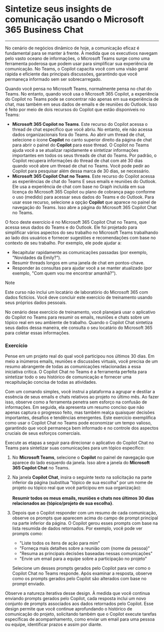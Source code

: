 
# Sintetize seus insights de comunicação usando o Microsoft 365 Business Chat
---
No cenário de negócios dinâmico de hoje, a comunicação eficaz é fundamental para se manter à frente. À medida que os executivos navegam pelo vasto oceano de informações, o Microsoft Teams surge como uma ferramenta poderosa que podem usar para simplificar sua experiência de comunicação. No Teams, o Copilot capacita você com uma visão geral rápida e eficiente das principais discussões, garantindo que você permaneça informado sem ser sobrecarregado.

Quando você pensa no Microsoft Teams, normalmente pensa no chat do Teams. No entanto, quando você usa o Microsoft 365 Copilot, a experiência do Copilot no Teams pode se concentrar não apenas em sua experiência de chat, mas também em seus dados de emails e de reuniões do Outlook. Isso é feito por meio de dois recursos do Copilot que estão disponíveis no Teams:

- **Microsoft 365 Copilot no Teams**. Este recurso do Copilot acessa o thread de chat específico que você abriu. No entanto, ele não acessa dados organizacionais fora do Teams. Ao abrir um thread de chat, selecione o ícone **Copilot** no canto superior direito da página de chat para abrir o painel do **Copilot** para esse thread. O Copilot no Teams ajuda você a se atualizar rapidamente e sintetizar informações importantes em todos os seus threads de chat do Teams. Por padrão, o Copilot recupera informações do thread de chat com até 30 dias quando você abre um thread de chat no Teams. Você pode pedir ao Copilot para pesquisar além dessa marca de 30 dias, se necessário.
- **Microsoft 365 Copilot Chat no Teams**. Este recurso do Copilot acessa as experiências de chat do Teams E seus emails e reuniões do Outlook. Ele usa a experiência de chat com base no Graph incluída em sua licença do Microsoft 365 Copilot ou plano de cobrança pago conforme o uso (medido) para acessar seus dados do Teams e do Outlook. Para usar esse recurso, selecione a opção **Copilot** que aparece no painel de navegação do Teams. Isso abre a página do Microsoft 365 Copilot Chat no Teams.

O foco deste exercício é no Microsoft 365 Copilot Chat no Teams, que acessa seus dados do Teams e do Outlook. Ele foi projetado para simplificar vários aspectos do seu trabalho no Microsoft Teams trabalhando ao lado dos usuários e fornecer sugestões e recomendações com base no contexto de seu trabalho. Por exemplo, ele pode ajudar a:

- Recapitular rapidamente as comunicações passadas (por exemplo, "Novidades da Emily?").
- Resumir threads longos em uma janela de chat em pontos-chave.
- Responder às consultas para ajudar você a se manter atualizado (por exemplo, "Com quem vou me encontrar amanhã?").

> [!NOTE]
> Este curso não inclui um locatário de laboratório do Microsoft 365 com dados fictícios. Você deve concluir este exercício de treinamento usando seus próprios dados pessoais. 

No cenário dese exercício de treinamento, você planejará usar o aplicativo do Copilot no Teams para resumir os emails, reuniões e chats sobre um tópico real em seu ambiente de trabalho. Quando o Copilot Chat sintetiza seus dados dessa maneira, ele consulta o seu locatário do Microsoft 365 para coletar essas informações.

### Exercício

Pense em um projeto real do qual você participou nos últimos 30 dias. Em meio a inúmeros emails, reuniões e discussões virtuais, você precisa de um resumo abrangente de todas as comunicações relacionadas a essa iniciativa crítica. O Copilot Chat no Teams é a ferramenta perfeita para sintetizar todo o seu histórico de comunicação e fornecer uma recapitulação concisa de todas as atividades.

Com um comando simples, você instrui a plataforma a agrupar e destilar a essência de seus emails e chats relativos ao projeto no último mês. Ao fazer isso, observe como a ferramenta penetra sem esforço na confusão de informações. Em seguida, ela apresenta um resumo conciso que não apenas captura o progresso feito, mas também realça quaisquer decisões importantes, desafios e tendências emergentes. Este exercício exemplifica como usar o Copilot Chat no Teams pode economizar um tempo valioso, garantindo que você permaneça bem informado e no controle dos aspectos cruciais de seus esforços comerciais.

Execute as etapas a seguir para direcionar o aplicativo do Copilot Chat no Teams para sintetizar suas comunicações para um tópico específico:

1. No **Microsoft Teams**, selecione o **Copilot** no painel de navegação que aparece do lado esquerdo da janela. Isso abre a janela do **Microsoft 365 Copilot Chat** no Teams.
1. Na janela **Copilot Chat**, insira o seguinte texto na solicitação na parte inferior da página (substitua "tópico de sua escolha" por um nome de projeto ou tópico real que você participou em sua organização): <br><br>**Resumir todos os meus emails, reuniões e chats nos últimos 30 dias relacionados ao {tópico/projeto de sua escolha}**.
1. Depois que o Copilot responder com um resumo de cada comunicação, observe os prompts que aparecem acima do campo de prompt principal na parte inferior da página. O Copilot gerou esses prompts com base na lista resumida de dados retornados. Por exemplo, você pode ver prompts como:
   - "Liste todos os itens de ação para mim"
   - "Forneça mais detalhes sobre a reunião com {nome da pessoa}"
   - "Resuma as principais decisões baseadas nessas comunicações"
   - "Envie um email para a equipe sobre a participação no projeto"

    Selecione um desses prompts gerados pelo Copilot para ver como o Copilot Chat no Teams responde. Após examinar a resposta, observe como os prompts gerados pelo Copilot são alterados com base no prompt enviado.

Observe a natureza iterativa desse design. À medida que você continua enviando prompts gerados pelo Copilot, cada resposta inclui um novo conjunto de prompts associados aos dados retornados pelo Copilot. Esse design permite que você continue aprofundando o histórico de comunicação do projeto, solicitando também que o Copilot execute tarefas específicas de acompanhamento, como enviar um email para uma pessoa ou equipe, identificar prazos e assim por diante.
